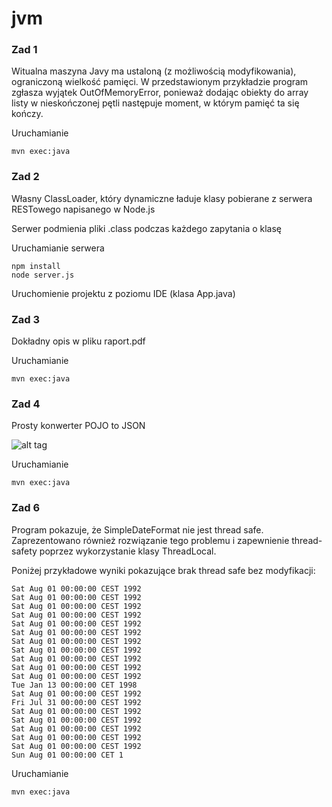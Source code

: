 # jvm
### Zad 1
Witualna maszyna Javy ma ustaloną (z możliwością modyfikowania), ograniczoną wielkość pamięci. W przedstawionym przykładzie program zgłasza wyjątek OutOfMemoryError, ponieważ dodając obiekty do array listy w nieskończonej pętli następuje moment, w którym pamięć ta się kończy.

Uruchamianie
```
mvn exec:java
```

### Zad 2
Własny ClassLoader, który dynamiczne ładuje klasy pobierane z serwera RESTowego napisanego w Node.js

Serwer podmienia pliki .class podczas każdego zapytania o klasę 

Uruchamianie serwera
```
npm install
node server.js
```
Uruchomienie projektu z poziomu IDE (klasa App.java)


### Zad 3
Dokładny opis w pliku raport.pdf

Uruchamianie
```
mvn exec:java
```

### Zad 4
Prosty konwerter POJO to JSON

![alt tag](https://github.com/lipek92/jvm/tree/master/zad4/json.png)

Uruchamianie
```
mvn exec:java
```

### Zad 6

Program pokazuje, że SimpleDateFormat nie jest thread safe. Zaprezentowano również rozwiązanie tego problemu i zapewnienie thread-safety poprzez wykorzystanie klasy ThreadLocal.

Poniżej przykładowe wyniki pokazujące brak thread safe bez modyfikacji:

```
Sat Aug 01 00:00:00 CEST 1992
Sat Aug 01 00:00:00 CEST 1992
Sat Aug 01 00:00:00 CEST 1992
Sat Aug 01 00:00:00 CEST 1992
Sat Aug 01 00:00:00 CEST 1992
Sat Aug 01 00:00:00 CEST 1992
Sat Aug 01 00:00:00 CEST 1992
Sat Aug 01 00:00:00 CEST 1992
Sat Aug 01 00:00:00 CEST 1992
Sat Aug 01 00:00:00 CEST 1992
Sat Aug 01 00:00:00 CEST 1992
Tue Jan 13 00:00:00 CET 1998
Sat Aug 01 00:00:00 CEST 1992
Fri Jul 31 00:00:00 CEST 1992
Sat Aug 01 00:00:00 CEST 1992
Sat Aug 01 00:00:00 CEST 1992
Sat Aug 01 00:00:00 CEST 1992
Sat Aug 01 00:00:00 CEST 1992
Sat Aug 01 00:00:00 CEST 1992
Sun Aug 01 00:00:00 CET 1
```

Uruchamianie
```
mvn exec:java
```